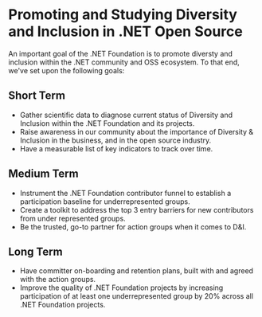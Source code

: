 # Promoting and Studying Diversity and Inclusion in .NET Open Source

An important goal of the .NET Foundation is to promote diversty and inclusion within the .NET community and OSS ecosystem. To that end, we've set upon the following goals:

## Short Term

* Gather scientific data to diagnose current status of Diversity and Inclusion within the .NET Foundation and its projects.
* Raise awareness in our community about the importance of Diversity & Inclusion in the business, and in the open source industry.
* Have a measurable list of key indicators to track over time.

## Medium Term

* Instrument the .NET Foundation contributor funnel to establish a participation baseline for underrepresented groups.
* Create a toolkit to address the top 3 entry barriers for new contributors from under represented groups.
* Be the trusted, go-to partner for action groups when it comes to D&I.

## Long Term

* Have committer on-boarding and retention plans, built with and agreed with the action groups.
* Improve the quality of .NET Foundation projects by increasing participation of at least one underrepresented group by 20% across all .NET Foundation projects.
